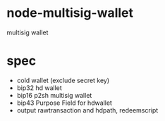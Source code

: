 # node-multisig-wallet

multisig wallet

# spec

* cold wallet (exclude secret key)
* bip32 hd wallet
* bip16 p2sh multisig wallet
* bip43 Purpose Field for hdwallet
* output rawtransaction and hdpath, redeemscript
